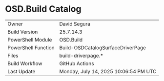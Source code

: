 ﻿# OSD.Build Catalog

| | |
|-|-|
| Owner | David Segura |
| Build Version | 25.7.14.3 |
| PowerShell Module | OSD.Build |
| PowerShell Function | Build-OSDCatalogSurfaceDriverPage |
| Files | build-driverpage.* |
| Build Workflow | GitHub Actions |
| Last Update | Monday, July 14, 2025 10:06:54 PM UTC |
